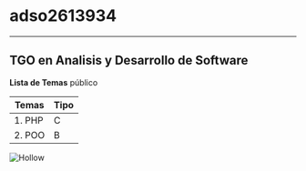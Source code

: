 # adso2613934
---

## TGO en Analisis y Desarrollo de Software

**Lista de Temas** público

| Temas | Tipo | 
|---------|-------| 
|1. PHP |C | 
|2. POO|B |

![Hollow](http://tinyurl.com/en2vdxr4)